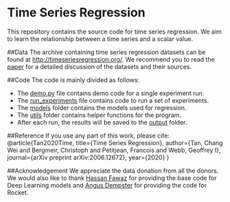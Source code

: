 # Time Series Regression
This repository contains the source code for time series regression. 
We aim to learn the relationship between a time series and a scalar value.  

##Data
The archive containing time series regression datasets can be found at http://timeseriesregression.org/.
We recommend you to read the [paper](https://arxiv.org/abs/2006.10996) for a detailed discussion of the datasets and their sources.

##Code
The code is mainly divided as follows:
* The [demo.py](demo.py) file contains demo code for a single experiment run.
* The [run_experiments](run_experiments.py) file contains code to run a set of experiments.
* The [models](models) folder contains the models used for regression. 
* The [utils](utils) folder contains helper functions for the program.
* After each run, the results will be saved to the [output](output) folder.

##Reference
If you use any part of this work, please cite:
@article{Tan2020Time,
  title={Time Series Regression},
  author={Tan, Chang Wei and Bergmeir, Christoph and Petitjean, Francois and Webb, Geoffrey I},
  journal={arXiv preprint arXiv:2006.12672},
  year={2020}
}

##Acknowledgement
We appreciate the data donation from all the donors.
We would also like to thank [Hassan Fawaz](https://github.com/hfawaz/dl-4-tsc) for providing the base code for Deep Learning models and
[Angus Dempster](https://github.com/angus924/rocket) for providing the code for Rocket.